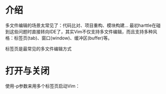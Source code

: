 

# 介绍

多文件编辑的场景太常见了：代码比对、项目重构、模块构建… 最初harttle在碰到这些问题时直接转向IDE了，其实Vim不仅支持多文件编辑，而且支持多种风格：标签页(tab)、窗口(window)、缓冲区(buffer)等。

标签页是最常见的多文件编辑方式

# 打开与关闭

使用\-p参数来用多个标签页启动Vim：

```

```